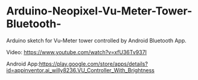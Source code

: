 # Arduino-Neopixel-Vu-Meter-Tower-Bluetooth-
Arduino sketch for Vu-Meter tower controlled by Android Bluetooth App.

Video: https://www.youtube.com/watch?v=xfU36Tv937I

Android App:https://play.google.com/store/apps/details?id=appinventor.ai_willy8236.VU_Controller_With_Brightness

